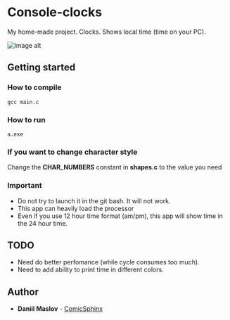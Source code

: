 # Console-clocks

My home-made project. Clocks. Shows local time (time on your PC).

![Image alt](https://github.com/Desasth/Clocks/blob/master/images/screenshot.JPG)

## Getting started

### How to compile
    gcc main.c
### How to run
    a.exe
    
### If you want to change character style
Change the <b>CHAR_NUMBERS</b> constant in <b>shapes.c</b> to the value you need

### Important
 * Do not try to launch it in the git bash. It will not work.
 * This app can heavily load the processor
 * Even if you use 12 hour time format (am/pm), this app will show time in the 24 hour time. 

## TODO
 * Need do better perfomance (while cycle consumes too much).
 * Need to add ability to print time in different colors.

## Author
  - **Daniil Maslov** -
    [ComicSphinx](https://github.com/ComicSphinx)
